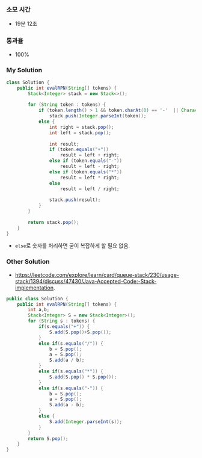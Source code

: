 ### 소모 시간
- 19분 12초

### 통과율
- 100%

### My Solution
```java
class Solution {
    public int evalRPN(String[] tokens) {
        Stack<Integer> stack = new Stack<>();
        
        for (String token : tokens) {
            if (token.length() > 1 && token.charAt(0) == '-'  || Character.isDigit(token.charAt(0)))
                stack.push(Integer.parseInt(token));
            else {
                int right = stack.pop();
                int left = stack.pop();
                
                int result;
                if (token.equals("+"))
                    result = left + right;
                else if (token.equals("-"))
                    result = left - right;
                else if (token.equals("*"))
                    result = left * right;
                else
                    result = left / right;
                
                stack.push(result);
            }
        }
        
        return stack.pop();
    }
}
```
- `else`로 숫자를 처리하면 굳이 복잡하게 할 필요 없음.

### Other Solution
- https://leetcode.com/explore/learn/card/queue-stack/230/usage-stack/1394/discuss/47430/Java-Accepted-Code:-Stack-implementation.
```java
public class Solution {
    public int evalRPN(String[] tokens) {
        int a,b;
		Stack<Integer> S = new Stack<Integer>();
		for (String s : tokens) {
			if(s.equals("+")) {
				S.add(S.pop()+S.pop());
			}
			else if(s.equals("/")) {
				b = S.pop();
				a = S.pop();
				S.add(a / b);
			}
			else if(s.equals("*")) {
				S.add(S.pop() * S.pop());
			}
			else if(s.equals("-")) {
				b = S.pop();
				a = S.pop();
				S.add(a - b);
			}
			else {
				S.add(Integer.parseInt(s));
			}
		}	
		return S.pop();
	}
}
```